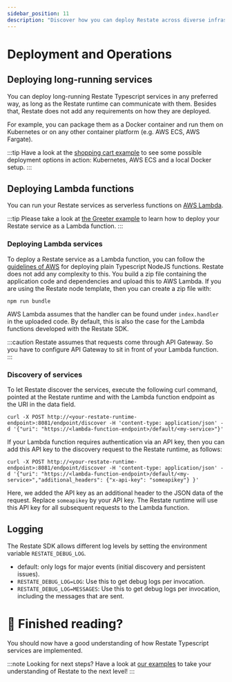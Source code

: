 ```yaml
---
sidebar_position: 11
description: "Discover how you can deploy Restate across diverse infrastructures."
---
```


# Deployment and Operations

## Deploying long-running services
You can deploy long-running Restate Typescript services in any preferred way,
as long as the Restate runtime can communicate with them.
Besides that, Restate does not add any requirements on how they are deployed. 

For example, you can package them as a Docker container and run them on Kubernetes or on any other container platform
(e.g. AWS ECS, AWS Fargate).

:::tip 
Have a look at the [shopping cart example](https://github.com/restatedev/example-shopping-cart-typescript) to see some possible deployment options in action: 
Kubernetes, AWS ECS and a local Docker setup.
:::

## Deploying Lambda functions

You can run your Restate services as serverless functions on [AWS Lambda](https://aws.amazon.com/lambda/). 

:::tip
Please take a look at [the Greeter example](https://github.com/restatedev/example-lambda-ts-greeter) to learn how to deploy your Restate service as a Lambda function.
:::

### Deploying Lambda services
To deploy a Restate service as a Lambda function,
you can follow the [guidelines of AWS](https://docs.aws.amazon.com/lambda/latest/dg/typescript-package.html)
for deploying plain Typescript NodeJS functions. Restate does not add any complexity to this. You build a zip file containing the application code and dependencies and upload this to AWS Lambda. If you are using the Restate node template, then you can create a zip file with:

```
npm run bundle
```

AWS Lambda assumes that the handler can be found under `index.handler` in the uploaded code.
By default, this is also the case for the Lambda functions developed with the Restate SDK.

:::caution
Restate assumes that requests come through API Gateway.
So you have to configure API Gateway to sit in front of your Lambda function.
:::

### Discovery of services

To let Restate discover the services, execute the following curl command,
pointed at the Restate runtime and with the Lambda function endpoint as the URI in the data field. 


```shell
curl -X POST http://<your-restate-runtime-endpoint>:8081/endpoint/discover -H 'content-type: application/json' -d '{"uri": "https://<lambda-function-endpoint>/default/<my-service>"}'
```

If your Lambda function requires authentication via an API key,
then you can add this API key to the discovery request to the Restate runtime, as follows:

```shell
curl -X POST http://<your-restate-runtime-endpoint>:8081/endpoint/discover -H 'content-type: application/json' -d '{"uri": "https://<lambda-function-endpoint>/default/<my-service>","additional_headers": {"x-api-key": "someapikey"} }'
```

Here, we added the API key as an additional header to the JSON data of the request.
Replace `someapikey` by your API key.
The Restate runtime will use this API key for all subsequent requests to the Lambda function.

## Logging
The Restate SDK allows different log levels by setting the environment variable `RESTATE_DEBUG_LOG`.
- default: only logs for major events (initial discovery and persistent issues). 
- `RESTATE_DEBUG_LOG=LOG`: Use this to get debug logs per invocation.
- `RESTATE_DEBUG_LOG=MESSAGES`: Use this to get debug logs per invocation, including the messages that are sent.


# 🏁 Finished reading?
You should now have a good understanding of how Restate Typescript services are implemented. 

:::note Looking for next steps?
Have a look at [our examples](/examples) to take your understanding of Restate to the next level!
:::
